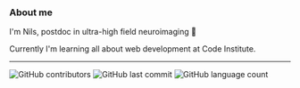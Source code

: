 ### About me

I'm Nils, postdoc in ultra-high field neuroimaging 👋

Currently I'm learning all about web development at Code Institute. 

--- 
![GitHub contributors](https://img.shields.io/github/contributors/nils-n/nils-n)
![GitHub last commit](https://img.shields.io/github/last-commit/nils-n/nils-n)
![GitHub language count](https://img.shields.io/github/languages/count/nils-n/nils-n)




<!--
**nils-n/nils-n** is a ✨ _special_ ✨ repository because its `README.md` (this file) appears on your GitHub profile.

Here are some ideas to get you started:

- 🔭 I’m currently working on ...
- 🌱 I’m currently learning ...
- 👯 I’m looking to collaborate on ...
- 🤔 I’m looking for help with ...
- 💬 Ask me about ...
- 📫 How to reach me: ...
- 😄 Pronouns: ...
- ⚡ Fun fact: ...
-->
